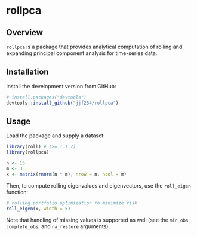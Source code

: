 # rollpca

## Overview

`rollpca` is a package that provides analytical computation of rolling and expanding principal component analysis for time-series data.

## Installation

Install the development version from GitHub:

``` r
# install.packages("devtools")
devtools::install_github("jjf234/rollpca")
```

## Usage

Load the package and supply a dataset:

``` r
library(roll) # (>= 1.1.7)
library(rollpca)

n <- 15
m <- 3
x <- matrix(rnorm(n * m), nrow = n, ncol = m)
```
Then, to compute rolling eigenvalues and eigenvectors, use the `roll_eigen` function:

```r
# rolling portfolio optimization to minimize risk
roll_eigen(x, width = 5)
```

Note that handling of missing values is supported as well (see the `min_obs`, `complete_obs`, and `na_restore` arguments).